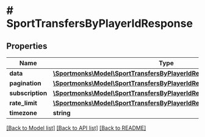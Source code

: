 # # SportTransfersByPlayerIdResponse

## Properties

Name | Type | Description | Notes
------------ | ------------- | ------------- | -------------
**data** | [**\Sportmonks\Model\SportTransfersByPlayerIdResponseDataInner[]**](SportTransfersByPlayerIdResponseDataInner.md) |  | [optional]
**pagination** | [**\Sportmonks\Model\SportTransfersByPlayerIdResponsePagination**](SportTransfersByPlayerIdResponsePagination.md) |  | [optional]
**subscription** | [**\Sportmonks\Model\SportTransfersByPlayerIdResponseSubscriptionInner[]**](SportTransfersByPlayerIdResponseSubscriptionInner.md) |  | [optional]
**rate_limit** | [**\Sportmonks\Model\SportTransfersByPlayerIdResponseRateLimit**](SportTransfersByPlayerIdResponseRateLimit.md) |  | [optional]
**timezone** | **string** |  | [optional]

[[Back to Model list]](../../README.md#models) [[Back to API list]](../../README.md#endpoints) [[Back to README]](../../README.md)
